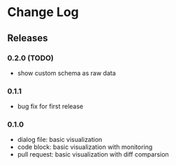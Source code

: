 # Change Log

## Releases

### 0.2.0 (TODO)

- show custom schema as raw data

### 0.1.1

- bug fix for first release

### 0.1.0

- dialog file: basic visualization
- code block: basic visualization with monitoring
- pull request: basic visualization with diff comparsion
